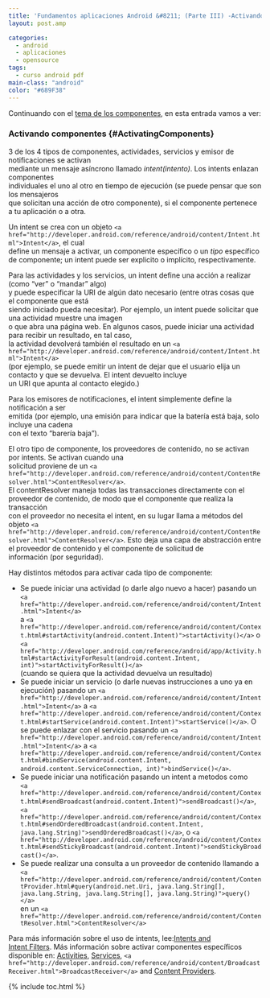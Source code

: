 ```yaml
---
title: 'Fundamentos aplicaciones Android &#8211; (Parte III) -Activando Componentes'
layout: post.amp

categories:
  - android
  - aplicaciones
  - opensource
tags:
  - curso android pdf
main-class: "android"
color: "#689F38"
---
```

Continuando con el [tema de los componentes][1], en esta entrada vamos a ver:  
<amp-img layout="responsive" border="0" src="/assets/img/2013/07/iconoAndroid.png" style="clear:left; float:left;margin-right:1em; margin-bottom:1em" width="128px" height="128px" />  


### Activando componentes {#ActivatingComponents}

3 de los 4 tipos de componentes, actividades, servicios y emisor de notificaciones se activan  
mediante un mensaje asíncrono llamado *intent(intento)*. Los intents enlazan componentes  
individuales el uno al otro en tiempo de ejecución (se puede pensar que son los mensajeros  
que solicitan una acción de otro componente), si el componente pertenece a tu aplicación o a otra.

Un intent se crea con un objeto `<a href="http://developer.android.com/reference/android/content/Intent.html">Intent</a>`, el cual  
define un mensaje a activar, un componente específico o un *tipo* específico de componente; un intent puede ser explicito o implícito, respectivamente.


<!--ad-->

Para las actividades y los servicios, un intent define una acción a realizar (como &#8220;ver&#8221; o &#8220;mandar&#8221; algo)  
y puede especificar la URI de algún dato necesario (entre otras cosas que el componente que está  
siendo iniciado pueda necesitar). Por ejemplo, un intent puede solicitar que una actividad muestre una imagen  
o que abra una página web. En algunos casos, puede iniciar una actividad para recibir un resultado, en tal caso,  
la actividad devolverá también el resultado en un `<a href="http://developer.android.com/reference/android/content/Intent.html">Intent</a>`  
(por ejemplo, se puede emitir un intent de dejar que el usuario elija un contacto y que se devuelva. El intent devuelto incluye  
un URI que apunta al contacto elegido.)

Para los emisores de notificaciones, el intent simplemente define la notificación a ser  
emitida (por ejemplo, una emisión para indicar que la batería está baja, solo incluye una cadena  
con el texto &#8220;barería baja&#8221;).

El otro tipo de componente, los proveedores de contenido, no se activan por intents. Se activan cuando una  
solicitud proviene de un `<a href="http://developer.android.com/reference/android/content/ContentResolver.html">ContentResolver</a>`.  
El contentResolver maneja todas las transacciones directamente con el proveedor de contenido, de modo que el componente que realiza la transacción  
con el proveedor no necesita el intent, en su lugar llama a métodos del objeto `<a href="http://developer.android.com/reference/android/content/ContentResolver.html">ContentResolver</a>`. Esto deja una capa de abstracción entre el proveedor de contenido y el componente de solicitud de  
información (por seguridad).

Hay distintos métodos para activar cada tipo de componente:

  * Se puede iniciar una actividad (o darle algo nuevo a hacer) pasando un `<a href="http://developer.android.com/reference/android/content/Intent.html">Intent</a>`  
    a `<a href="http://developer.android.com/reference/android/content/Context.html#startActivity(android.content.Intent)">startActivity()</a>` o `<a href="http://developer.android.com/reference/android/app/Activity.html#startActivityForResult(android.content.Intent, int)">startActivityForResult()</a>`  
    (cuando se quiera que la actividad devuelva un resultado)
  * Se puede iniciar un servicio (o darle nuevas instrucciones a uno ya en ejecución) pasando un `<a href="http://developer.android.com/reference/android/content/Intent.html">Intent</a>` a `<a href="http://developer.android.com/reference/android/content/Context.html#startService(android.content.Intent)">startService()</a>`. O se puede enlazar con el servicio pasando un `<a href="http://developer.android.com/reference/android/content/Intent.html">Intent</a>` a `<a href="http://developer.android.com/reference/android/content/Context.html#bindService(android.content.Intent, android.content.ServiceConnection, int)">bindService()</a>`.
  * Se puede iniciar una notificación pasando un intent a metodos como  
    `<a href="http://developer.android.com/reference/android/content/Context.html#sendBroadcast(android.content.Intent)">sendBroadcast()</a>`, `<a href="http://developer.android.com/reference/android/content/Context.html#sendOrderedBroadcast(android.content.Intent, java.lang.String)">sendOrderedBroadcast()</a>`, o `<a href="http://developer.android.com/reference/android/content/Context.html#sendStickyBroadcast(android.content.Intent)">sendStickyBroadcast()</a>`.
  * Se puede realizar una consulta a un proveedor de contenido llamando a `<a href="http://developer.android.com/reference/android/content/ContentProvider.html#query(android.net.Uri, java.lang.String[], java.lang.String, java.lang.String[], java.lang.String)">query()</a>`  
    en un `<a href="http://developer.android.com/reference/android/content/ContentResolver.html">ContentResolver</a>`

Para más información sobre el uso de intents, lee:[Intents and  
Intent Filters][2]. Más información sobre activar componentes específicos disponible en: [Activities][3], [Services][4], `<a href="http://developer.android.com/reference/android/content/BroadcastReceiver.html">BroadcastReceiver</a>` and [Content Providers][5].



 [1]: https://elbauldelprogramador.com/fundamentos-aplicaciones-android-parte_18/
 [2]: http://developer.android.com/guide/topics/intents/intents-filters.html
 [3]: http://developer.android.com/guide/topics/fundamentals/activities.html
 [4]: http://developer.android.com/guide/topics/fundamentals/services.html
 [5]: http://developer.android.com/guide/topics/providers/content-providers.html

{% include toc.html %}
